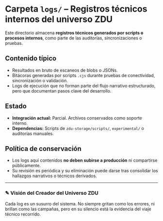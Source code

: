 # Carpeta `logs/` – Registros técnicos internos del universo ZDU

Este directorio almacena **registros técnicos generados por scripts o procesos internos**, como parte de las auditorías, sincronizaciones o pruebas.

## Contenido típico
- Resultados en bruto de escaneos de blobs o JSONs.
- Bitácoras generadas por scripts `.cjs` durante pruebas de conectividad, sincronización o validación.
- Logs de ejecución que no forman parte del flujo narrativo estructurado, pero que documentan pasos clave del desarrollo.

## Estado
- **Integración actual:** Parcial. Archivos conservados como soporte interno.
- **Dependencias:** Scripts de `zdu-storage/scripts/`, `experimental/` o auditorías manuales.

## Política de conservación
- Los logs aquí contenidos **no deben subirse a producción** ni compartirse públicamente.
- Su revisión es periódica y su eliminación puede darse tras consolidar los hallazgos narrativos o técnicos derivados.

---

### ✎ Visión del Creador del Universo ZDU

Cada log es un susurro del sistema. No siempre gritan como los errores, ni brillan como las campañas, pero en su silencio está la evidencia del viaje técnico recorrido.